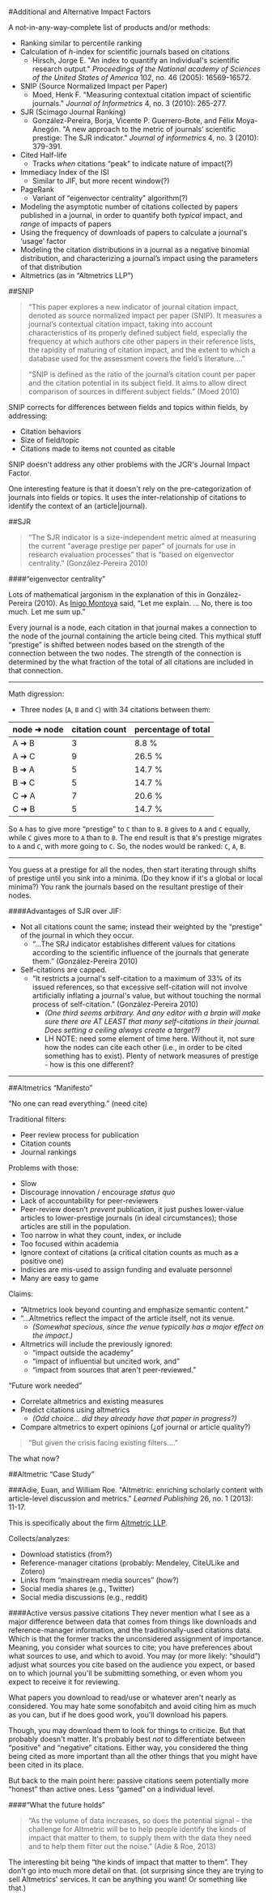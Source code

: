 #Additional and Alternative Impact Factors

A not-in-any-way-complete list of products and/or methods:

* Ranking similar to percentile ranking
* Calculation of *h*-index for scientific journals based on citations
  * Hirsch, Jorge E. "An index to quantify an individual's scientific research output." *Proceedings of the National academy of Sciences of the United States of America* 102, no. 46 (2005): 16569-16572.
* SNIP (Source Normalized Impact per Paper)
  * Moed, Henk F. "Measuring contextual citation impact of scientific journals." *Journal of Informetrics* 4, no. 3 (2010): 265-277.
* SJR (Scimago Journal Ranking)
  * González-Pereira, Borja, Vicente P. Guerrero-Bote, and Félix Moya-Anegón. "A new approach to the metric of journals’ scientific prestige: The SJR indicator." *Journal of informetrics* 4, no. 3 (2010): 379-391.
* Cited Half-life
  * Tracks *when* citations “peak” to indicate nature of impact(?)
* Immediacy Index of the ISI
  * Similar to JIF, but more recent window(?)
* PageRank
  * Variant of “eigenvector centrality” algorithm(?)
* Modeling the asymptotic number of citations collected by papers published in a journal, in order to quantify both *typical* impact, and *range* of impacts of papers
* Using the frequency of downloads of papers to calculate a journal's ‘usage’ factor
* Modeling the citation distributions in a journal as a negative binomial distribution,
and characterizing a journal’s impact using the parameters of that distribution
* Altmetrics (as in “Altmetrics LLP”)


##SNIP

>“This paper explores a new indicator of journal citation impact, denoted as source normalized impact per paper (SNIP). It measures a journal’s contextual citation impact, taking into account characteristics of its properly defined subject field, especially the frequency at which authors cite other papers in their reference lists, the rapidity of maturing of citation impact, and the extent to which a database used for the assessment covers the field’s literature….”

>“SNIP is defined as the ratio of the journal’s citation count per paper and the citation potential in its subject field. It aims to allow direct comparison of sources in different subject fields.” (Moed 2010)

SNIP corrects for differences between fields and topics within fields, by addressing:

* Citation behaviors
* Size of field/topic
* Citations made to items not counted as citable

SNIP doesn't address any other problems with the JCR's Journal Impact Factor.

One interesting feature is that it doesn't rely on the pre-categorization of journals into fields or topics.  It uses the inter-relationship of citations to identify the context of an (article|journal).


##SJR

>“The SJR indicator is a size-independent metric aimed at measuring the current "average prestige per paper" of journals for use in research evaluation processes” that is “based on eigenvector centrality.” (González-Pereira 2010)

####“eigenvector centrality”

Lots of mathematical jargonism in the explanation of this in González-Pereira (2010).  As [Inigo Montoya](http://www.imdb.com/character/ch0003786/quotes) said, “Let me explain. … No, there is too much. Let me sum up.”

Every journal is a node, each citation in that journal makes a connection to the node of the journal containing the article being cited.  This mythical stuff “prestige” is shifted between nodes based on the strength of the connection between the two nodes.  The strength of the connection is determined by the what fraction of the total of all citations are included in that connection.

----

Math digression:

* Three nodes (`A`, `B` and `C`) with 34 citations between them:

| node ➜ node | citation count | percentage of total |
|--------------|----------------|---------------------|
|   A ➜ B     |  3             |   8.8 %             |
|   A ➜ C     |  9             |  26.5 %             |
|   B ➜ A     |  5             |  14.7 %             |
|   B ➜ C     |  5             |  14.7 %             |
|   C ➜ A     |  7             |  20.6 %             |
|   C ➜ B     |  5             |  14.7 %             |

So `A` has to give more “prestige” to `C` than to `B`.  `B` gives to `A` and `C` equally, while `C` gives more to `A` than to `B`.  The end result is that `B`'s prestige migrates to `A` and `C`, with more going to `C`.  So, the nodes would be ranked: `C`, `A`, `B`.

----

You guess at a prestige for all the nodes, then start iterating through shifts of prestige until you sink into a minima.  (Do they know if it's a global or local minima?)  You rank the journals based on the resultant prestige of their nodes.

####Advantages of SJR over JIF:

* Not all citations count the same; instead their weighted by the “prestige” of the journal in which they occur.
  * “…The SRJ indicator establishes different values for citations according to the scientific influence of the journals that generate them.” (González-Pereira 2010)
* Self-citations are capped.
  * “It restricts a journal's self-citation to a maximum of 33% of its issued references, so that excessive self-citation will not involve artificially inflating a journal's value, but without touching the normal process of self-citation.” (González-Pereira 2010)
    * *(One third seems arbitrary.  And any editor with a brain will make sure there are  AT LEAST that many self-citations in their journal.  Does setting a ceiling always create a target?)*
    * LH NOTE: need some element of time here. Without it, not sure how the nodes can cite each other (i.e., in order to be cited something has to exist). Plenty of network measures of prestige - how is this one different?

----

##Altmetrics “Manifesto”

“No one can read everything.”  (need cite)

Traditional filters:
* Peer review process for publication
* Citation counts
* Journal rankings

Problems with those:
* Slow
* Discourage innovation / encourage *status quo*
* Lack of accountability for peer-reviewers
* Peer-review doesn't *prevent* publication, it just pushes lower-value articles to lower-prestige journals (in ideal circumstances); those articles are still in the population.
* Too narrow in what they count, index, or include
* Too focused within academia
* Ignore context of citations (a critical citation counts as much as a positive one)
* Indicies are mis-used to assign funding and evaluate personnel
* Many are easy to game

Claims:
* “Altmetrics look beyond counting and emphasize semantic content.”
* “…Altmetrics reflect the impact of the article itself, not its venue.
  * *(Somewhat specious, since the venue typically has a major effect on the impact.)*
* Altmetrics will include the previously ignored:
  * “impact outside the academy”
  * “impact of influential but uncited work, and”
  * “impact from sources that aren't peer-reviewed.”

“Future work needed”
* Correlate altmetrics and existing measures
* Predict citations using altmetrics
  * *(Odd choice… did they already have that paper in progress?)*
* Compare altmetrics to expert opinions (¿of journal or article quality?)

>“But given the crisis facing existing filters….”

The what now?

##Altmetric “Case Study”

###Adie, Euan, and William Roe. "Altmetric: enriching scholarly content with article-level discussion and metrics." *Learned Publishing* 26, no. 1 (2013): 11-17.

This is specifically about the firm [Altmetric LLP](http://www.altmetric.com/about.php).

Collects/analyzes:

* Download statistics (from?)
* Reference-manager citations (probably: Mendeley, CiteULike and Zotero)
* Links from “mainstream media sources” (how?)
* Social media shares (e.g., Twitter)
* Social media discussions (e.g., reddit)

####Active versus passive citations
They never mention what I see as a major difference between data that comes from things like downloads and reference-manager information, and the traditionally-used citations data.  Which is that the former tracks the unconsidered assignment of importance.  Meaning, you consider what sources to cite; you have preferences about what sources to use, and which to avoid.  You may (or more likely: “should”) adjust what sources you cite based on the audience you expect, or based on to which journal you'll be submitting something, or even whom you expect to receive it for reviewing.

What papers you download to read/use or whatever aren't nearly as considered.  You may hate some sonofabitch and avoid citing him as much as you can, but if he does good work, you'll download his papers.

Though, you may download them to look for things to criticize. But that probably doesn't matter.  It's probably best *not* to differentiate between “positive” and “negative” citations.  Either way, you considered the thing being cited as more important than all the other things that you might have been cited in its place.

But back to the main point here: passive citations seem potentially more “honest” than active ones.  Less “gamed” on a individual level.

####“What the future holds”

>“As the volume of data increases, so does the potential signal – the challenge for Altmetric will be to help people identify the kinds of impact that matter to them, to supply them with the data they need and to help them filter out the noise.” (Adie & Roe, 2013)

The interesting bit being “the kinds of impact that matter to them”.  They don't go into much more detail on that.  (ot surprising since they are trying to sell Altmetrics' services.  It can be anything you want!  Or something like that.)





